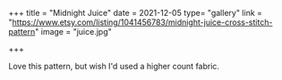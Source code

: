 +++
title = "Midnight Juice"
date = 2021-12-05
type= "gallery"
link = "https://www.etsy.com/listing/1041456783/midnight-juice-cross-stitch-pattern"
image = "juice.jpg"

+++

Love this pattern, but wish I'd used a higher count fabric. 